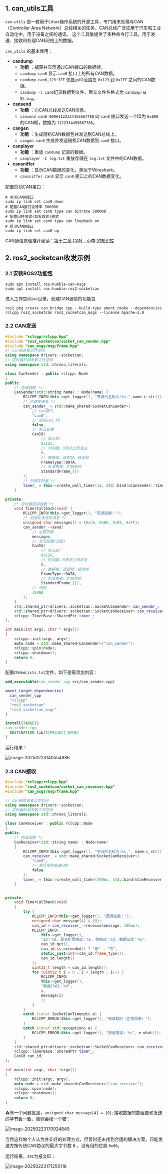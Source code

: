 ## 1. can_utils工具

`can-utils` 是一套用于Linux操作系统的开源工具，专门用来处理与CAN（Controller Area Network）总线相关的任务。CAN总线广泛应用于汽车和工业自动化中，用于设备之间的通讯。 这个工具集提供了多种命令行工具，用于发送、接收和处理CAN网络上的数据。

`can_utils` 的基本使用：

- **candump**
  - **功能** ：捕获并显示通过CAN接口的数据帧。
  - `candump can0` 显示 `can0` 接口上的所有CAN数据。
  - `candump can0,123:7FF` 仅显示ID范围在 `0x123` 到 `0x7FF` 之间的CAN数据。
  - `candump -l can0`记录数据到文件，默认文件名格式为 `candump-日期.log`。
- **cansend**
  - **功能** ：向CAN总线发送CAN消息。
  - `cansend can0 000#1122334455667788` 向 `can0` 接口发送一个ID为 `0x000` 的CAN帧，数据为 `1122334455667788`。
- **cangen**
  - **功能** ：生成随机CAN数据包并发送到CAN总线上。
  - `cangen can0` 生成并发送随机CAN数据到 `can0` 接口。
- **canplayer**
  - **功能** ：重放 `candump` 记录的数据。
  - `canplayer -I log.txt` 重放存储在 `log.txt` 文件中的CAN数据。
- **cansniffer**
  - **功能** ：显示CAN数据的变化，类似于Wireshark。
  - `cansniffer can0` 显示 `can0` 接口上的CAN数据变化。

配置启动CAN接口：

```shell
# 关闭CAN0接口
sudo ip link set can0 down
# 配置CAN接口波特率 500000
sudo ip link set can0 type can bitrate 500000
# 配置回环测试(自发自收)模式
sudo ip link set can0 type can loopback on
# 启动CAN0接口
sudo ip link set can0 up
```

CAN通信原理推荐阅读：[第十二章 CAN - 小李 的知识库](https://tonmoon.top/study/STM32/12.CAN通信/)

## 2. ros2_socketcan收发示例

### 2.1 安装ROS2功能包

```shell
sudo apt install ros-humble-can-msgs
sudo apt install ros-humble-ros2-socketcan
```

进入工作空间src目录，创建CAN通信的功能包

```shell
ros2 pkg create can_bridge_cpp --build-type ament_cmake --dependencies rclcpp ros2_socketcan ros2_socketcan_msgs --license Apache-2.0
```

### 2.2 CAN发送

```C++
#include "rclcpp/rclcpp.hpp"
#include "ros2_socketcan/socket_can_sender.hpp"
#include "can_msgs/msg/frame.hpp"
// can发送者工作空间
using namespace drivers::socketcan;
// 定时器时间参数工作空间
using namespace std::chrono_literals;

class CanSender : public rclcpp::Node
{
public:
    /* 构造函数 */
    CanSender(std::string name) : Node(name) {
        RCLCPP_INFO(this->get_logger(), "节点的名称为:%s.",name.c_str());
        /* 创建发送者 */
        can_sender_ = std::make_shared<SocketCanSender>(
            // can接口
            "can0",
            // 启用can_fd
            false,
            // 默认配置
            CanId(
                // 默认ID
                0x123, 
                // 时间戳，0表示立即发送
                0,
                // 数据帧、遥控帧、错误帧
                FrameType::DATA,
                // 标准格式、扩展格式
                StandardFrame_{}) 
        );
        /* 创建定时器 */
        timer_ = this->create_wall_timer(1s, std::bind(&CanSender::TimerCallback, this));
    }

private:
    /* 定时器回调函数 */
    void TimerCallback(void) {
        RCLCPP_INFO(this->get_logger(), "回调函数！");
        /* 初始化发送的消息 */
        unsigned char messages[] = {0xCE, 0xBD, 0xEE, 0xFF};
        can_sender_->send(
            // 必要参数
            messages,
            // 灵活配置(选配)
            CanId(
                // 默认ID
                0x126, 
                // 时间戳，0表示立即发送
                0,
                // 数据帧、遥控帧、错误帧
                FrameType::DATA,
                // 标准格式、扩展格式
                StandardFrame_{}),
            // 选配
            100ms
        );
    }
    std::shared_ptr<drivers::socketcan::SocketCanSender> can_sender_;
    std::shared_ptr<drivers::socketcan::SocketCanReceiver> can_receiver_;
    rclcpp::TimerBase::SharedPtr timer_;
};

int main(int argc, char * argv[])
{
    rclcpp::init(argc, argv);
    auto node = std::make_shared<CanSender>("can_sender");
    rclcpp::spin(node);
    rclcpp::shutdown();
    return 0;
}
```

配置`CMakeLists.txt`文件，如下是需添加内容：

```cmake
add_executable(can_sender_cpp src/can_sender.cpp)

ament_target_dependencies(
  can_sender_cpp
  "rclcpp"
  "ros2_socketcan"
  "ros2_socketcan_msgs"
)

install(TARGETS
can_sender_cpp
  DESTINATION lib/${PROJECT_NAME}
)
```

运行结果：

![image-20250223140554986](New.ROS2%E4%BD%BF%E7%94%A8CAN/image-20250223140554986.png)

### 2.3 CAN接收

```C++
#include "rclcpp/rclcpp.hpp"
#include "ros2_socketcan/socket_can_receiver.hpp"
#include "can_msgs/msg/frame.hpp"

// can接收者者工作空间
using namespace drivers::socketcan;
// 定时器时间参数工作空间
using namespace std::chrono_literals;

class CanReceiver : public rclcpp::Node
{
public:
    /* 构造函数 */
    CanReceiver(std::string name) : Node(name)
    {
        RCLCPP_INFO(this->get_logger(), "节点的名称为:%s.", name.c_str());
        can_receiver_ = std::make_shared<SocketCanReceiver>(
            "can0",
            // 是否使用高速CAN
            false
        );
        timer_ = this->create_wall_timer(500ms, std::bind(&CanReceiver::TimerCallback, this));
    }


private:
    void TimerCallback(void)
    {
        try {
            RCLCPP_INFO(this->get_logger(), "回调函数！");
            unsigned char message[4] = {0};
            can_id = can_receiver_->receive(message, 100us);
            RCLCPP_INFO(
                this->get_logger(),
                "ID：%d, 是否扩展格式：%s, 帧格式：%d, 数据长度：%u",
                can_id.get(), 
                can_id.is_extended() ? "是" : "否", 
                static_cast<int>(can_id.frame_type()),
                can_id.length()
            );
            uint32_t length = can_id.length();
            for (uint32_t i = 0 ; i < length ; i++) {
                RCLCPP_INFO(
                this->get_logger(), 
                "数据[%d]：%d",
                i,
                message[i]
                );
            }
        }
        catch (const SocketCanTimeout& e) {
            RCLCPP_DEBUG(this->get_logger(), "接收超时（正常现象）");
        }
        catch (const std::exception& e) {
            RCLCPP_ERROR(this->get_logger(), "接收错误: %s", e.what());
        }
    }
    std::shared_ptr<drivers::socketcan::SocketCanReceiver> can_receiver_;
    rclcpp::TimerBase::SharedPtr timer_;
    CanId can_id;
};

int main(int argc, char *argv[])
{
    rclcpp::init(argc, argv);
    auto node = std::make_shared<CanReceiver>("can_receiver");
    rclcpp::spin(node);
    rclcpp::shutdown();
    return 0;
}
```

⚠有一个问题就是，`unsigned char message[4] = {0};`接收数据的数组要和发送的字节数一致，否则会报一个错：

![image-20250223170924849](New.ROS2%E4%BD%BF%E7%94%A8CAN/image-20250223170924849.png)

当然这样做个人认为并非好的处理方式，但暂时还未找到合适的解决方案。只能发送方按传统CAN协议的最大字节数 8 ，没有用的位置 `0x00`。

运行结果，`291`为报文ID：

![image-20250223171250116](New.ROS2%E4%BD%BF%E7%94%A8CAN/image-20250223171250116.png)